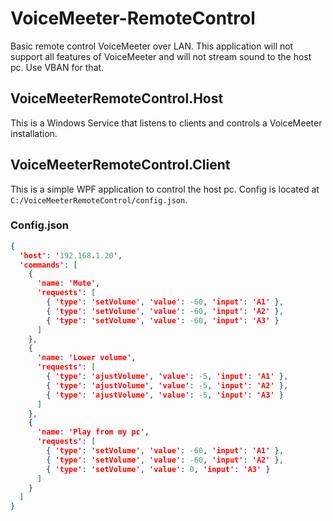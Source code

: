 # VoiceMeeter-RemoteControl
Basic remote control VoiceMeeter over LAN. This application will not support all features of VoiceMeeter and will not stream sound to the host pc. Use VBAN for that. 

## VoiceMeeterRemoteControl.Host
This is a Windows Service that listens to clients and controls a VoiceMeeter installation. 

## VoiceMeeterRemoteControl.Client
This is a simple WPF application to control the host pc.
Config is located at `C:/VoiceMeeterRemoteControl/config.json`.

### Config.json
```json
{
  'host': '192.168.1.20',
  'commands': [
    {
      'name: 'Mute',
      'requests': [
        { 'type': 'setVolume', 'value': -60, 'input': 'A1' },
        { 'type': 'setVolume', 'value': -60, 'input': 'A2' },
        { 'type': 'setVolume', 'value': -60, 'input': 'A3' }
      ]
    },
    {
      'name: 'Lower volume',
      'requests': [
        { 'type': 'ajustVolume', 'value': -5, 'input': 'A1' },
        { 'type': 'ajustVolume', 'value': -5, 'input': 'A2' },
        { 'type': 'ajustVolume', 'value': -5, 'input': 'A3' }
      ]
    },
    {
      'name: 'Play from my pc',
      'requests': [
        { 'type': 'setVolume', 'value': -60, 'input': 'A1' },
        { 'type': 'setVolume', 'value': -60, 'input': 'A2' },
        { 'type': 'setVolume', 'value': 0, 'input': 'A3' }
      ]
    }
  ]
}

```
